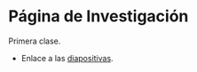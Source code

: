 # Página de Investigación

Primera clase.
* Enlace a las <a href="https://donboscochacas.github.io/research/1.clase1.pdf" class="image fit"><img src="images/marr_pic.jpg" alt="">diapositivas</a>.

<!---
Segunda clase.
* Enlace a las <a href="https://donboscochacas.github.io/research/2.clase2.pdf" class="image fit"><img src="images/marr_pic.jpg" alt="">diapositivas</a>.

-->